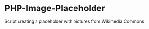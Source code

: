 PHP-Image-Placeholder
=====================

Script creating a placeholder with pictures from Wikimedia Commons
